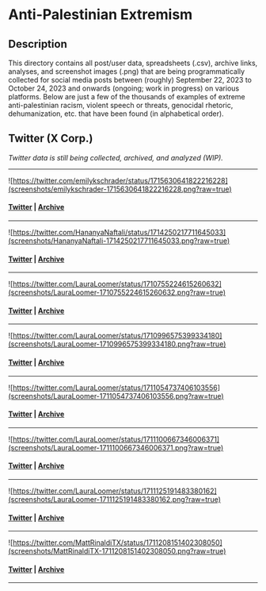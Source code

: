 # Anti-Palestinian Extremism

## Description

This directory contains all post/user data, spreadsheets (.csv), archive links, analyses, and screenshot images (.png) that are being programmatically collected for social media posts between (roughly) September 22, 2023 to October 24, 2023 and onwards (ongoing; work in progress) on various platforms. Below are just a few of the thousands of examples of extreme anti-palestinian racism, violent speech or threats, genocidal rhetoric, dehumanization, etc. that have been found (in alphabetical order).

## Twitter (X Corp.)

_Twitter data is still being collected, archived, and analyzed (WIP)._

---
![https://twitter.com/emilykschrader/status/1715630641822216228](screenshots/emilykschrader-1715630641822216228.png?raw=true)<br>
#### [Twitter](https://twitter.com/emilykschrader/status/1715630641822216228) | [Archive](https://web.archive.org/web/20231022052911/https://twitter.com/emilykschrader/status/1715630641822216228)
---
![https://twitter.com/HananyaNaftali/status/1714250217711645033](screenshots/HananyaNaftali-1714250217711645033.png?raw=true)
#### [Twitter](https://twitter.com/HananyaNaftali/status/1714250217711645033) | [Archive](https://web.archive.org/web/20231024212823/https://twitter.com/HananyaNaftali/status/1714250217711645033)
---
![https://twitter.com/LauraLoomer/status/1710755224615260632](screenshots/LauraLoomer-1710755224615260632.png?raw=true)
#### [Twitter](https://twitter.com/LauraLoomer/status/1710755224615260632) | [Archive](https://web.archive.org/web/20231024212937/https://twitter.com/LauraLoomer/status/1710755224615260632)
---
![https://twitter.com/LauraLoomer/status/1710996575399334180](screenshots/LauraLoomer-1710996575399334180.png?raw=true)
#### [Twitter](https://twitter.com/LauraLoomer/status/1710996575399334180) | [Archive](https://web.archive.org/web/20231024213112/https://twitter.com/LauraLoomer/status/1710996575399334180)
---
![https://twitter.com/LauraLoomer/status/1711054737406103556](screenshots/LauraLoomer-1711054737406103556.png?raw=true)
#### [Twitter](https://twitter.com/LauraLoomer/status/1711054737406103556) | [Archive](https://web.archive.org/web/20231024213309/https://twitter.com/LauraLoomer/status/1711054737406103556)
---
![https://twitter.com/LauraLoomer/status/1711100667346006371](screenshots/LauraLoomer-1711100667346006371.png?raw=true)
#### [Twitter](https://twitter.com/LauraLoomer/status/1711100667346006371) | [Archive](https://web.archive.org/web/20231024213502/https://twitter.com/LauraLoomer/status/1711100667346006371)
---
![https://twitter.com/LauraLoomer/status/1711125191483380162](screenshots/LauraLoomer-1711125191483380162.png?raw=true)
#### [Twitter](https://twitter.com/LauraLoomer/status/1711125191483380162) | [Archive](https://web.archive.org/web/20231009061200/https://twitter.com/LauraLoomer/status/1711125191483380162)
---
![https://twitter.com/MattRinaldiTX/status/1711208151402308050](screenshots/MattRinaldiTX-1711208151402308050.png?raw=true)
#### [Twitter](https://twitter.com/MattRinaldiTX/status/1711208151402308050) | [Archive](https://web.archive.org/web/20231024213807/https://twitter.com/MattRinaldiTX/status/1711208151402308050)
---
